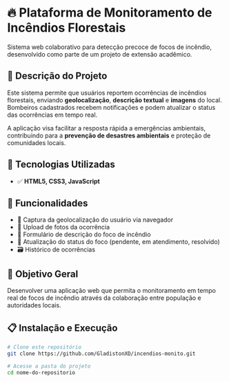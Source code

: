 # 🔥 Plataforma de Monitoramento de Incêndios Florestais

Sistema web colaborativo para detecção precoce de focos de incêndio, desenvolvido como parte de um projeto de extensão acadêmico.

## 📌 Descrição do Projeto

Este sistema permite que usuários reportem ocorrências de incêndios florestais, enviando **geolocalização**, **descrição textual** e **imagens** do local. Bombeiros cadastrados recebem notificações e podem atualizar o status das ocorrências em tempo real.

A aplicação visa facilitar a resposta rápida a emergências ambientais, contribuindo para a **prevenção de desastres ambientais** e proteção de comunidades locais.

## 🚀 Tecnologias Utilizadas

- ✅ **HTML5, CSS3, JavaScript**

## 👥 Funcionalidades

- 📍 Captura da geolocalização do usuário via navegador
- 📸 Upload de fotos da ocorrência
- 📝 Formulário de descrição do foco de incêndio
- 🔄 Atualização do status do foco (pendente, em atendimento, resolvido)
- 🗃️ Histórico de ocorrências

## 🎯 Objetivo Geral

Desenvolver uma aplicação web que permita o monitoramento em tempo real de focos de incêndio através da colaboração entre população e autoridades locais.

## 📋 Instalação e Execução

```bash
# Clone este repositório
git clone https://github.com/GladistonXD/incendios-monito.git

# Acesse a pasta do projeto
cd nome-do-repositorio
